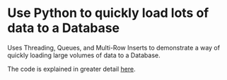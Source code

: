 # Use Python to quickly load lots of data to a Database

Uses Threading, Queues, and Multi-Row Inserts to demonstrate a way of quickly loading large volumes of data to a Database.

The code is explained in greater detail [here](https://www.andrewvillazon.com/quickly-load-data-db-python/).
